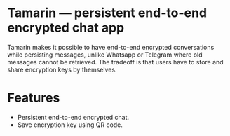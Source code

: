 # Tamarin — persistent end-to-end encrypted chat app

Tamarin makes it possible to have end-to-end encrypted conversations while persisting messages, unlike Whatsapp or Telegram where old messages cannot be retrieved. The tradeoff is that users have to store and share encryption keys by themselves.

# Features
 - Persistent end-to-end encrypted chat.
 - Save encryption key using QR code.
